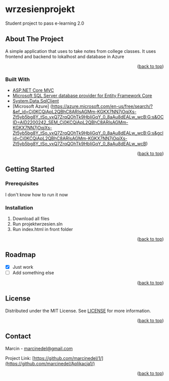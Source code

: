 # wrzesienprojekt
Student project to pass e-learning 2.0
<!-- ABOUT THE PROJECT -->
## About The Project
A simple application that uses to take notes from college classes. It uses frontend and backend to lokalhost and database in Azure
<p align="right">(<a href="#top">back to top</a>)</p>



### Built With



* [ASP.NET Core MVC](https://asp.net/)
* [Microsoft SQL Server database provider for Entity Framework Core](https://docs.microsoft.com/pl-pl/ef/core/)
* [System.Data.SqlClient](https://github.com/dotnet/corefx)
* [Microsoft Azure] (https://azure.microsoft.com/en-us/free/search/?&ef_id=Cj0KCQiApL2QBhC8ARIsAGMm-KGKX7NN7jOqjXs-Zt5yb5bg8Y_tSo_yxQ7ZrqQOhTk9HbliGqY_0_8aAu8dEALw_wcB:G:s&OCID=AID2200242_SEM_Cj0KCQiApL2QBhC8ARIsAGMm-KGKX7NN7jOqjXs-Zt5yb5bg8Y_tSo_yxQ7ZrqQOhTk9HbliGqY_0_8aAu8dEALw_wcB:G:s&gclid=Cj0KCQiApL2QBhC8ARIsAGMm-KGKX7NN7jOqjXs-Zt5yb5bg8Y_tSo_yxQ7ZrqQOhTk9HbliGqY_0_8aAu8dEALw_wcB)


<p align="right">(<a href="#top">back to top</a>)</p>



<!-- GETTING STARTED -->
## Getting Started


### Prerequisites

I don't know how to run it now
  

### Installation

1. Download all files
2. Run projektwrzesien.sln
3. Run index.html in front folder
  

<p align="right">(<a href="#top">back to top</a>)</p>




<!-- ROADMAP -->
## Roadmap

- [x] Just work
- [ ] Add something else

<p align="right">(<a href="#top">back to top</a>)</p>



<!-- LICENSE -->
## License

Distributed under the MIT License. See [LICENSE](https://choosealicense.com/licenses/mit/) for more information.

<p align="right">(<a href="#top">back to top</a>)</p>



<!-- CONTACT -->
## Contact

Marcin - marcinedel@gmail.com

Project Link: [https://github.com/marcinedel/1/](https://github.com/marcinedel/Aplikacja1/)

<p align="right">(<a href="#top">back to top</a>)</p>
